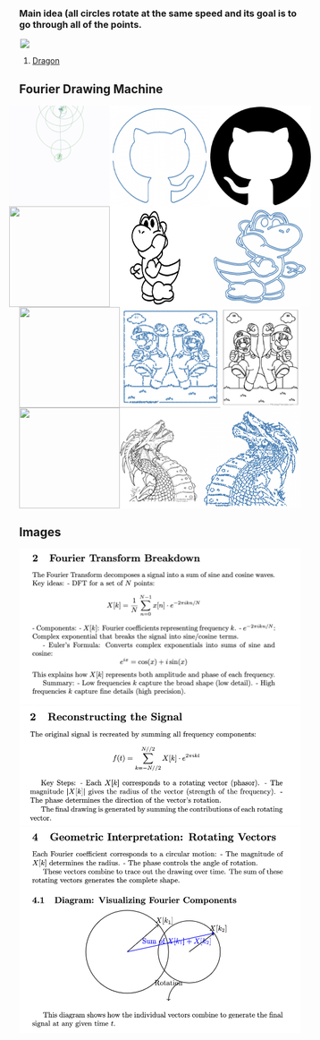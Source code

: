 ### Main idea (all circles rotate at the same speed and its goal is to go through all of the points.

<div style="display: flex; justify-content: center; align-items: center; margin: 0; padding: 0;">
    <img src="simpledemo.gif" width="500" style="margin: 0; padding: 0;">
</div>

1. [Dragon](https://www.youtube.com/watch?v=8C18B097bbs)

## Fourier Drawing Machine

<div style="display: flex; justify-content: center; align-items: center; margin: 0; padding: 0;">
    <img src="demos/github/github.gif" width="180" height="180" style="margin: 0; padding: 0;">
    <img src="demos/github/github.jpg" width="180" height="180" style="margin: 0; padding: 0;">
    <img src="demos/github/githubraw.jpg" width="180" height="180" style="margin: 0; padding: 0;">
</div>

<div style="display: flex; justify-content: center; align-items: center; margin: 0; padding: 0;">
    <img src="demos/yoshi/yoshi.gif" width="180" height="180" style="margin: 0; padding: 0;">
    <img src="demos/yoshi/yoshi.jpg" width="180" height="180" style="margin: 0; padding: 0;">
    <img src="demos/yoshi/yoshiraw.jpg" width="180" height="180" style="margin: 0; padding: 0;">
</div>

<div style="display: flex; justify-content: center; align-items: center; margin: 0; padding: 0;">
    <img src="demos/mario/mario.gif" width="180" height="180" style="margin: 0; padding: 0;">
    <img src="demos/mario/mario.jpg" width="180" height="180" style="margin: 0; padding: 0;">
    <img src="demos/mario/marioraw.jpg" width="180" height="180" style="margin: 0; padding: 0;">
</div>

<div style="display: flex; justify-content: center; align-items: center; margin: 0; padding: 0;">
    <img src="demos/dragon/dragon.gif" width="180" height="180" style="margin: 0; padding: 0;">
    <img src="demos/dragon/dragon.jpg" width="180" height="180" style="margin: 0; padding: 0;">
    <img src="demos/dragon/dragonraw.jpg" width="180" height="180" style="margin: 0; padding: 0;">
</div>

## Images

![Explain 1](explain/1.png)
![Explain 2](explain/2.png)
![Explain 3](explain/3.png)
